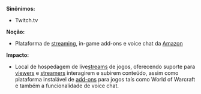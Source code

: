 **Sinônimos:** 
* Twitch.tv

**Noção:** 

* Plataforma de [streaming](https://github.com/gabrielziegler3/Requisitos-2018-1/wiki/Streaming), in-game add-ons e voice chat da [Amazon](https://github.com/gabrielziegler3/Requisitos-2018-1/wiki/Amazon)

**Impacto:**

* Local de hospedagem de live[streams](https://github.com/gabrielziegler3/Requisitos-2018-1/wiki/Stream) de jogos, oferecendo suporte para [viewers](https://github.com/gabrielziegler3/Requisitos-2018-1/wiki/Viewer) e [streamers](https://github.com/gabrielziegler3/Requisitos-2018-1/wiki/Streamer) interagirem e subirem conteúdo, assim como plataforma instalável de [add-ons](https://github.com/gabrielziegler3/Requisitos-2018-1/wiki/Add-ons) para jogos taís como World of Warcraft e também a funcionalidade de voice chat.